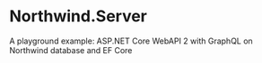 # Northwind.Server
A playground example: ASP.NET Core WebAPI 2 with GraphQL on Northwind database and EF Core
